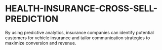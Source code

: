 # HEALTH-INSURANCE-CROSS-SELL-PREDICTION
By using predictive analytics, insurance companies can identify potential customers for vehicle insurance and tailor communication strategies to maximize conversion and revenue.

